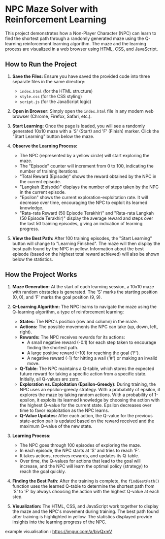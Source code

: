 # NPC Maze Solver with Reinforcement Learning

This project demonstrates how a Non-Player Character (NPC) can learn to find the shortest path through a randomly generated maze using the Q-learning reinforcement learning algorithm. The maze and the learning process are visualized in a web browser using HTML, CSS, and JavaScript.

## How to Run the Project

1.  **Save the Files:** Ensure you have saved the provided code into three separate files in the same directory:
    * `index.html` (for the HTML structure)
    * `style.css` (for the CSS styling)
    * `script.js` (for the JavaScript logic)

2.  **Open in Browser:** Simply open the `index.html` file in any modern web browser (Chrome, Firefox, Safari, etc.).

3.  **Start Learning:** Once the page is loaded, you will see a randomly generated 10x10 maze with a 'S' (Start) and 'F' (Finish) marker. Click the "Start Learning" button below the maze.

4.  **Observe the Learning Process:**
    * The NPC (represented by a yellow circle) will start exploring the maze.
    * The "Episode" counter will increment from 0 to 100, indicating the number of training iterations.
    * "Total Reward (Episode)" shows the reward obtained by the NPC in the current episode.
    * "Langkah (Episode)" displays the number of steps taken by the NPC in the current episode.
    * "Epsilon" shows the current exploration-exploitation rate. It will decrease over time, encouraging the NPC to exploit its learned knowledge.
    * "Rata-rata Reward (50 Episode Terakhir)" and "Rata-rata Langkah (50 Episode Terakhir)" display the average reward and steps over the last 50 training episodes, giving an indication of learning progress.

5.  **View the Best Path:** After 100 training episodes, the "Start Learning" button will change to "Learning Finished". The maze will then display the best path found by the NPC in yellow. Information about the best episode (based on the highest total reward achieved) will also be shown below the statistics.

## How the Project Works

1.  **Maze Generation:** At the start of each learning session, a 10x10 maze with random obstacles is generated. The 'S' marks the starting position (0, 0), and 'F' marks the goal position (9, 9).

2.  **Q-Learning Algorithm:** The NPC learns to navigate the maze using the Q-learning algorithm, a type of reinforcement learning:
    * **States:** The NPC's position (row and column) in the maze.
    * **Actions:** The possible movements the NPC can take (up, down, left, right).
    * **Rewards:** The NPC receives rewards for its actions:
        * A small negative reward (-0.1) for each step taken to encourage finding the shortest path.
        * A large positive reward (+10) for reaching the goal ('F').
        * A negative reward (-1) for hitting a wall ('#') or making an invalid move.
    * **Q-Table:** The NPC maintains a Q-table, which stores the expected future reward for taking a specific action from a specific state. Initially, all Q-values are zero.
    * **Exploration vs. Exploitation (Epsilon-Greedy):** During training, the NPC uses an epsilon-greedy strategy. With a probability of epsilon, it explores the maze by taking random actions. With a probability of 1-epsilon, it exploits its learned knowledge by choosing the action with the highest Q-value for the current state. Epsilon decreases over time to favor exploitation as the NPC learns.
    * **Q-Value Updates:** After each action, the Q-value for the previous state-action pair is updated based on the reward received and the maximum Q-value of the new state.

3.  **Learning Process:**
    * The NPC goes through 100 episodes of exploring the maze.
    * In each episode, the NPC starts at 'S' and tries to reach 'F'.
    * It takes actions, receives rewards, and updates its Q-table.
    * Over time, the Q-values for actions that lead to the goal will increase, and the NPC will learn the optimal policy (strategy) to reach the goal quickly.

4.  **Finding the Best Path:** After the training is complete, the `findBestPath()` function uses the learned Q-table to determine the shortest path from 'S' to 'F' by always choosing the action with the highest Q-value at each step.

5.  **Visualization:** The HTML, CSS, and JavaScript work together to display the maze and the NPC's movement during training. The best path found after training is highlighted in yellow. The statistics displayed provide insights into the learning progress of the NPC.

example visualisation : 
https://imgur.com/a/bjyQxmV